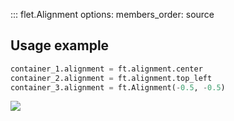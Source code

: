::: flet.Alignment
    options:
        members_order: source

## Usage example

```python
container_1.alignment = ft.alignment.center
container_2.alignment = ft.alignment.top_left
container_3.alignment = ft.Alignment(-0.5, -0.5)
```
<img src="/img/docs/controls/container/containers-alignments.png" className="screenshot-50" />
